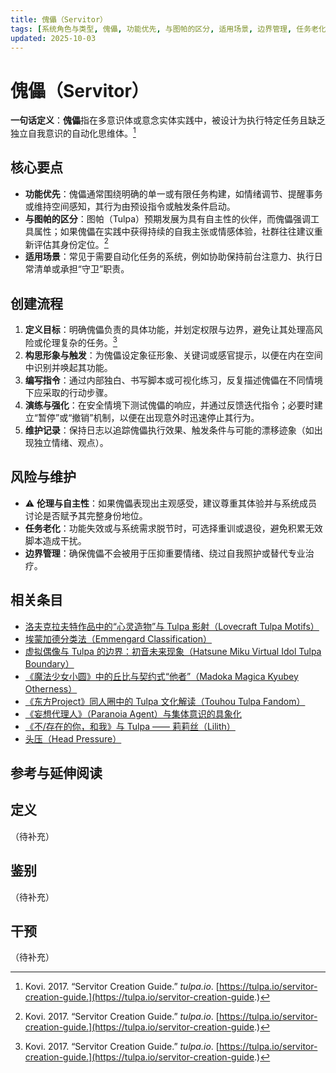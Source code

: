 ```yaml
---
title: 傀儡（Servitor）
tags: [系统角色与类型, 傀儡, 功能优先, 与图帕的区分, 适用场景, 边界管理, 任务老化, 基础概念]
updated: 2025-10-03
---
```


# 傀儡（Servitor）

**一句话定义**：**傀儡**指在多意识体或意念实体实践中，被设计为执行特定任务且缺乏独立自我意识的自动化思维体。[^servitor-guide]

## 核心要点

- **功能优先**：傀儡通常围绕明确的单一或有限任务构建，如情绪调节、提醒事务或维持空间感知，其行为由预设指令或触发条件启动。
- **与图帕的区分**：图帕（Tulpa）预期发展为具有自主性的伙伴，而傀儡强调工具属性；如果傀儡在实践中获得持续的自我主张或情感体验，社群往往建议重新评估其身份定位。[^servitor-guide]
- **适用场景**：常见于需要自动化任务的系统，例如协助保持前台注意力、执行日常清单或承担“守卫”职责。

## 创建流程

1. **定义目标**：明确傀儡负责的具体功能，并划定权限与边界，避免让其处理高风险或伦理复杂的任务。[^servitor-guide]
2. **构思形象与触发**：为傀儡设定象征形象、关键词或感官提示，以便在内在空间中识别并唤起其功能。
3. **编写指令**：通过内部独白、书写脚本或可视化练习，反复描述傀儡在不同情境下应采取的行动步骤。
4. **演练与强化**：在安全情境下测试傀儡的响应，并通过反馈迭代指令；必要时建立“暂停”或“撤销”机制，以便在出现意外时迅速停止其行为。
5. **维护记录**：保持日志以追踪傀儡执行效果、触发条件与可能的漂移迹象（如出现独立情绪、观点）。

## 风险与维护

- ⚠ **伦理与自主性**：如果傀儡表现出主观感受，建议尊重其体验并与系统成员讨论是否赋予其完整身份地位。
- **任务老化**：功能失效或与系统需求脱节时，可选择重训或退役，避免积累无效脚本造成干扰。
- **边界管理**：确保傀儡不会被用于压抑重要情绪、绕过自我照护或替代专业治疗。

## 相关条目

- [洛夫克拉夫特作品中的“心灵造物”与 Tulpa 影射（Lovecraft Tulpa Motifs）](/entries/Lovecraft-Tulpa-Motifs.md)
- [埃蒙加德分类法（Emmengard Classification）](/entries/Emmengard-Classification.md)
- [虚拟偶像与 Tulpa 的边界：初音未来现象（Hatsune Miku Virtual Idol Tulpa Boundary）](/entries/Hatsune-Miku-Virtual-Idol-Tulpa-Boundary.md)
- [《魔法少女小圆》中的丘比与契约式“他者”（Madoka Magica Kyubey Otherness）](/entries/Madoka-Magica-Kyubey-Otherness.md)
- [《东方Project》同人圈中的 Tulpa 文化解读（Touhou Tulpa Fandom）](/entries/Touhou-Tulpa-Fandom.md)
- [《妄想代理人》（Paranoia Agent）与集体意识的具象化](/entries/Paranoia-Agent-Collective-Consciousness.md)
- [《不/存在的你，和我》与 Tulpa —— 莉莉丝（Lilith）](/entries/Nonexistent-You-And-Me-Tulpa-Lilith.md)
- [头压（Head Pressure）](/entries/Head-Pressure.md)

## 参考与延伸阅读

[^servitor-guide]: Kovi. 2017. “Servitor Creation Guide.” *tulpa.io*. [https://tulpa.io/servitor-creation-guide.](https://tulpa.io/servitor-creation-guide.)

## 定义

（待补充）

## 鉴别

（待补充）

## 干预

（待补充）
